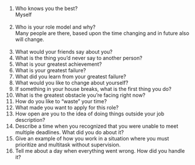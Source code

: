 1. Who knows you the best?<br>
Myself <br><br>
2. Who is your role model and why?<br>
Many people are there, based upon the time changing and in future also will change. <br><br>
3. What would your friends say about you?<br>
4. What is the thing you’d never say to another person?<br>
5. What is your greatest achievement?<br>
6. What is your greatest failure?<br>
7. What did you learn from your greatest failure?<br>
8. What would you like to change about yourself?<br>
9. If something in your house breaks, what is the first thing you do?<br>
10. What is the greatest obstacle you’re facing right now?<br>
11. How do you like to “waste” your time?<br>
12. What made you want to apply for this role?<br>
13. How open are you to the idea of doing things outside your job description?<br>
14. Describe a time when you recognized that you were unable to meet multiple deadlines.
What did you do about it?<br>
15. Give an example of how you work in a situation where you must prioritize and multitask
without supervision.<br>
16. Tell me about a day when everything went wrong. How did you handle it?<br>
